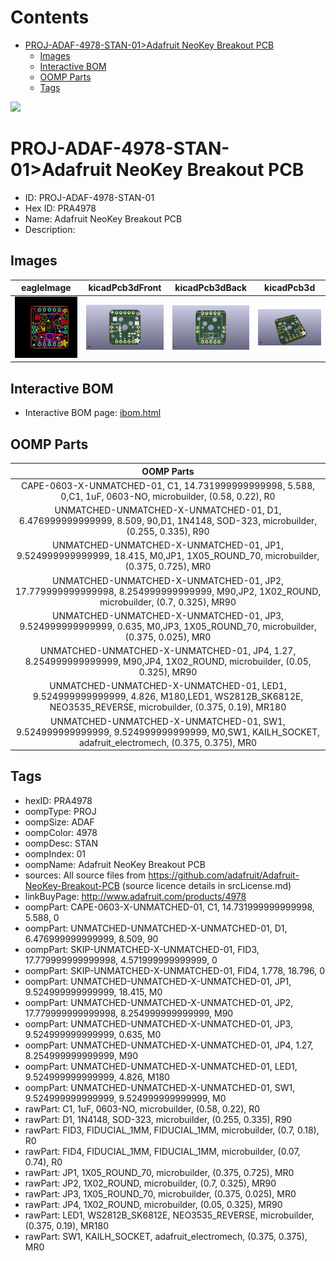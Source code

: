 



Contents
========

* [PROJ-ADAF-4978-STAN-01>Adafruit NeoKey Breakout PCB](#proj-adaf-4978-stan-01adafruit-neokey-breakout-pcb)
	* [Images](#images)
	* [Interactive BOM](#interactive-bom)
	* [OOMP Parts](#oomp-parts)
	* [Tags](#tags)
  
![][im]
# PROJ-ADAF-4978-STAN-01>Adafruit NeoKey Breakout PCB

- ID: PROJ-ADAF-4978-STAN-01
- Hex ID: PRA4978
- Name: Adafruit NeoKey Breakout PCB
- Description: 

## Images
  
  

|eagleImage|kicadPcb3dFront|kicadPcb3dBack|kicadPcb3d|
| :---: | :---: | :---: | :---: |
|[![eagleImage](eagleImage_140.png)](eagleImage_600.png)|[![kicadPcb3dFront](kicadPcb3dFront_140.png)](kicadPcb3dFront_600.png)|[![kicadPcb3dBack](kicadPcb3dBack_140.png)](kicadPcb3dBack_600.png)|[![kicadPcb3d](kicadPcb3d_140.png)](kicadPcb3d_600.png)|

## Interactive BOM

- Interactive BOM page: [ibom.html](kicad/bom/ibom.html)

## OOMP Parts
  

|OOMP Parts|
| :---: |
|CAPE-0603-X-UNMATCHED-01, C1, 14.731999999999998, 5.588, 0,C1, 1uF, 0603-NO, microbuilder, (0.58, 0.22), R0|
|UNMATCHED-UNMATCHED-X-UNMATCHED-01, D1, 6.476999999999999, 8.509, 90,D1, 1N4148, SOD-323, microbuilder, (0.255, 0.335), R90|
|UNMATCHED-UNMATCHED-X-UNMATCHED-01, JP1, 9.524999999999999, 18.415, M0,JP1, 1X05_ROUND_70, microbuilder, (0.375, 0.725), MR0|
|UNMATCHED-UNMATCHED-X-UNMATCHED-01, JP2, 17.779999999999998, 8.254999999999999, M90,JP2, 1X02_ROUND, microbuilder, (0.7, 0.325), MR90|
|UNMATCHED-UNMATCHED-X-UNMATCHED-01, JP3, 9.524999999999999, 0.635, M0,JP3, 1X05_ROUND_70, microbuilder, (0.375, 0.025), MR0|
|UNMATCHED-UNMATCHED-X-UNMATCHED-01, JP4, 1.27, 8.254999999999999, M90,JP4, 1X02_ROUND, microbuilder, (0.05, 0.325), MR90|
|UNMATCHED-UNMATCHED-X-UNMATCHED-01, LED1, 9.524999999999999, 4.826, M180,LED1, WS2812B_SK6812E, NEO3535_REVERSE, microbuilder, (0.375, 0.19), MR180|
|UNMATCHED-UNMATCHED-X-UNMATCHED-01, SW1, 9.524999999999999, 9.524999999999999, M0,SW1, KAILH_SOCKET, adafruit_electromech, (0.375, 0.375), MR0|

## Tags

- hexID: PRA4978
- oompType: PROJ
- oompSize: ADAF
- oompColor: 4978
- oompDesc: STAN
- oompIndex: 01
- oompName: Adafruit NeoKey Breakout PCB
- sources: All source files from https://github.com/adafruit/Adafruit-NeoKey-Breakout-PCB (source licence details in srcLicense.md)
- linkBuyPage: http://www.adafruit.com/products/4978
- oompPart: CAPE-0603-X-UNMATCHED-01, C1, 14.731999999999998, 5.588, 0
- oompPart: UNMATCHED-UNMATCHED-X-UNMATCHED-01, D1, 6.476999999999999, 8.509, 90
- oompPart: SKIP-UNMATCHED-X-UNMATCHED-01, FID3, 17.779999999999998, 4.571999999999999, 0
- oompPart: SKIP-UNMATCHED-X-UNMATCHED-01, FID4, 1.778, 18.796, 0
- oompPart: UNMATCHED-UNMATCHED-X-UNMATCHED-01, JP1, 9.524999999999999, 18.415, M0
- oompPart: UNMATCHED-UNMATCHED-X-UNMATCHED-01, JP2, 17.779999999999998, 8.254999999999999, M90
- oompPart: UNMATCHED-UNMATCHED-X-UNMATCHED-01, JP3, 9.524999999999999, 0.635, M0
- oompPart: UNMATCHED-UNMATCHED-X-UNMATCHED-01, JP4, 1.27, 8.254999999999999, M90
- oompPart: UNMATCHED-UNMATCHED-X-UNMATCHED-01, LED1, 9.524999999999999, 4.826, M180
- oompPart: UNMATCHED-UNMATCHED-X-UNMATCHED-01, SW1, 9.524999999999999, 9.524999999999999, M0
- rawPart: C1, 1uF, 0603-NO, microbuilder, (0.58, 0.22), R0
- rawPart: D1, 1N4148, SOD-323, microbuilder, (0.255, 0.335), R90
- rawPart: FID3, FIDUCIAL_1MM, FIDUCIAL_1MM, microbuilder, (0.7, 0.18), R0
- rawPart: FID4, FIDUCIAL_1MM, FIDUCIAL_1MM, microbuilder, (0.07, 0.74), R0
- rawPart: JP1, 1X05_ROUND_70, microbuilder, (0.375, 0.725), MR0
- rawPart: JP2, 1X02_ROUND, microbuilder, (0.7, 0.325), MR90
- rawPart: JP3, 1X05_ROUND_70, microbuilder, (0.375, 0.025), MR0
- rawPart: JP4, 1X02_ROUND, microbuilder, (0.05, 0.325), MR90
- rawPart: LED1, WS2812B_SK6812E, NEO3535_REVERSE, microbuilder, (0.375, 0.19), MR180
- rawPart: SW1, KAILH_SOCKET, adafruit_electromech, (0.375, 0.375), MR0



[im]: kicadPcb3d_450.png
